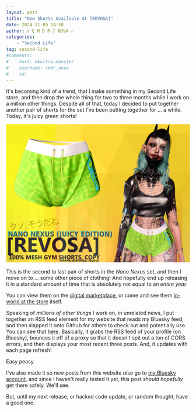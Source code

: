 ```yaml
---
layout: post
title: "New Shorts Available At [REVOSA]"
date: 2024-11-09 14:50
author: 𐕣 C M D R ░ NOVA 𐕣
categories:
    - "Second Life"
tag: second-life
#comments:
#    host: mkultra.monster
#    username: cmdr_nova
#    id: 
---
```

It's becoming kind of a trend, that I make something in my Second Life store, and then drop the whole thing for two to three months while I work on a million other things. Despite all of that, today I decided to put together another pair of shorts for the set I've been putting together for ... a while. Today, it's juicy green shorts!

<img src="/img/posts/juicy/juicy_ad.png">

This is the second to last pair of shorts in the *Nano Nexus* set, and then I move on to ... some other piece of clothing! And hopefully end up releasing it in a standard amount of time that is absolutely not equal to an *entire year*.

You can view them on the <a href="https://marketplace.secondlife.com/p/REVOSA-Nano-Nexus-Juicy-Edition/26578153" target="_blank">digital marketplace</a>, or come and see them <a href="http://maps.secondlife.com/secondlife/Auriga/116/17/2003" target="_blank">in-world at the store</a> itself.

Speaking of *millions of other things* I work on, in unrelated news, I put together an RSS feed element for my website that reads my Bluesky feed, and then slapped it onto Github for others to check out and potentially use. You can see that <a href="https://github.com/cmdr-nova/bsky-feed" target="_blank">here</a>. Basically, it grabs the RSS feed of your profile (on Bluesky), bounces it off of a proxy so that it doesn't spit out a ton of CORS errors, and then displays your most recent three posts. And, it updates with each page refresh!

Easy peasy.

I've also made it so new posts from this website *also* go to <a href="https://bsky.app/profile/cmdr-nova.bsky.social" target="_blank">my Bluesky account</a>, and since I haven't really tested it yet, this post *should hopefully* get there safely. We'll see.

But, until my next release, or hacked code update, or random thought, have a good one.